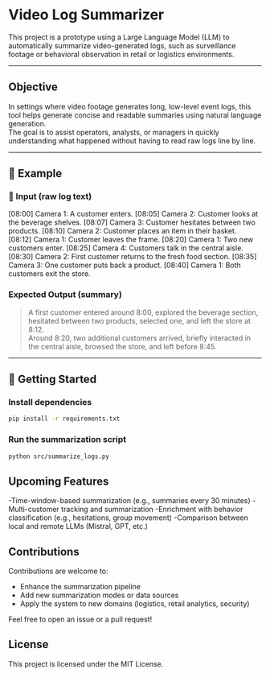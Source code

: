#  Video Log Summarizer

This project is a prototype using a Large Language Model (LLM) to automatically summarize video-generated logs, such as surveillance footage or behavioral observation in retail or logistics environments.

---

##  Objective

In settings where video footage generates long, low-level event logs, this tool helps generate concise and readable summaries using natural language generation.  
The goal is to assist operators, analysts, or managers in quickly understanding what happened without having to read raw logs line by line.

---
## 📁 Example

### 📝 Input (raw log text)

[08:00] Camera 1: A customer enters.
[08:05] Camera 2: Customer looks at the beverage shelves.
[08:07] Camera 3: Customer hesitates between two products.
[08:10] Camera 2: Customer places an item in their basket.
[08:12] Camera 1: Customer leaves the frame.
[08:20] Camera 1: Two new customers enter.
[08:25] Camera 4: Customers talk in the central aisle.
[08:30] Camera 2: First customer returns to the fresh food section.
[08:35] Camera 3: One customer puts back a product.
[08:40] Camera 1: Both customers exit the store.


###  Expected Output (summary)

> A first customer entered around 8:00, explored the beverage section, hesitated between two products, selected one, and left the store at 8:12.  
> Around 8:20, two additional customers arrived, briefly interacted in the central aisle, browsed the store, and left before 8:45.

---
## 🚀 Getting Started

### Install dependencies

```bash
pip install -r requirements.txt
```
### Run the summarization script
```bash
python src/summarize_logs.py
```

## Upcoming Features

-Time-window-based summarization (e.g., summaries every 30 minutes)
-Multi-customer tracking and summarization
-Enrichment with behavior classification (e.g., hesitations, group movement)
-Comparison between local and remote LLMs (Mistral, GPT, etc.)

##  Contributions

Contributions are welcome to:
- Enhance the summarization pipeline
- Add new summarization modes or data sources
- Apply the system to new domains (logistics, retail analytics, security)

Feel free to open an issue or a pull request!

## License

This project is licensed under the MIT License.
